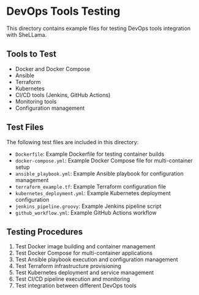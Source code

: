 # DevOps Tools Testing

This directory contains example files for testing DevOps tools integration with SheLLama.

## Tools to Test

- Docker and Docker Compose
- Ansible
- Terraform
- Kubernetes
- CI/CD tools (Jenkins, GitHub Actions)
- Monitoring tools
- Configuration management

## Test Files

The following test files are included in this directory:

- `Dockerfile`: Example Dockerfile for testing container builds
- `docker-compose.yml`: Example Docker Compose file for multi-container setup
- `ansible_playbook.yml`: Example Ansible playbook for configuration management
- `terraform_example.tf`: Example Terraform configuration file
- `kubernetes_deployment.yml`: Example Kubernetes deployment configuration
- `jenkins_pipeline.groovy`: Example Jenkins pipeline script
- `github_workflow.yml`: Example GitHub Actions workflow

## Testing Procedures

1. Test Docker image building and container management
2. Test Docker Compose for multi-container applications
3. Test Ansible playbook execution and configuration management
4. Test Terraform infrastructure provisioning
5. Test Kubernetes deployment and service management
6. Test CI/CD pipeline execution and monitoring
7. Test integration between different DevOps tools
